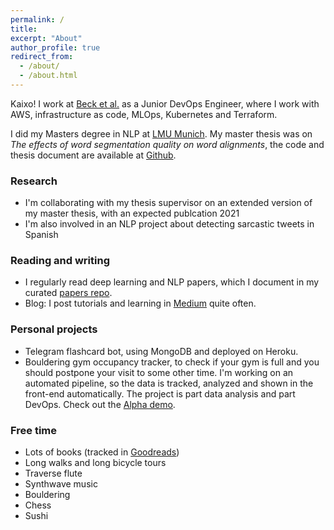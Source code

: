 ```yaml
---
permalink: /
title:
excerpt: "About"
author_profile: true
redirect_from: 
  - /about/
  - /about.html
---
```


Kaixo! I work at [Beck et al.](https://www.becketal.com/) as a Junior DevOps Engineer, where I work with AWS, infrastructure as code, MLOps, Kubernetes and Terraform.

I did my Masters degree in NLP at [LMU Munich](https://www.uni-muenchen.de/studium/studienangebot/studiengaenge/studienfaecher/computerl_/master2/index.html). My master thesis was on *The effects of word segmentation quality on word alignments*, the code and thesis document are available at [Github](https://github.com/anebz/thesis).

### Research

* I'm collaborating with my thesis supervisor on an extended version of my master thesis, with an expected publcation 2021
* I'm also involved in an NLP project about detecting sarcastic tweets in Spanish

### Reading and writing

* I regularly read deep learning and NLP papers, which I document in my curated [papers repo](https://github.com/anebz/papers).
* Blog: I post tutorials and learning in [Medium](https://medium.com/@anebz) quite often.

### Personal projects

* Telegram flashcard bot, using MongoDB and deployed on Heroku.
* Bouldering gym occupancy tracker, to check if your gym is full and you should postpone your visit to some other time. I'm working on an automated pipeline, so the data is tracked, analyzed and shown in the front-end automatically. The project is part data analysis and part DevOps. Check out the [Alpha demo](http://bouldergym.herokuapp.com/).

### Free time

* Lots of books (tracked in [Goodreads](https://www.goodreads.com/user/show/6706929-ane))
* Long walks and long bicycle tours
* Traverse flute
* Synthwave music
* Bouldering
* Chess
* Sushi
